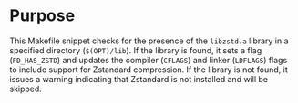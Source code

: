 # Purpose
This Makefile snippet checks for the presence of the `libzstd.a` library in a specified directory (`$(OPT)/lib`). If the library is found, it sets a flag (`FD_HAS_ZSTD`) and updates the compiler (`CFLAGS`) and linker (`LDFLAGS`) flags to include support for Zstandard compression. If the library is not found, it issues a warning indicating that Zstandard is not installed and will be skipped.
